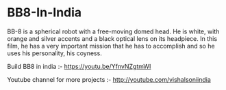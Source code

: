 # BB8-In-India
BB-8 is a spherical robot with a free-moving domed head. He is white, with orange and silver accents and a black optical lens on its headpiece. In this film, he has a very important mission that he has to accomplish and so he uses his personality, his coyness.

Build BB8 in india :- https://youtu.be/YfnvNZgtmWI

Youtube channel for more projects :- http://youtube.com/vishalsoniindia
